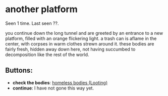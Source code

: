 # another platform

Seen 1 time. Last seen ??.

you continue down the long tunnel and are greeted by an entrance to a new platform, filled with an orange flickering light. a trash can is aflame in the center, with corpses in warm clothes strewn around it. these bodies are fairly fresh, hidden away down here, not having succumbed to decomposition like the rest of the world.

## Buttons:

- **check the bodies**: [homeless bodies (Looting)](homeless-bodies--Looting--N2dz1r5.md)
- **continue**: I have not gone this way yet.
